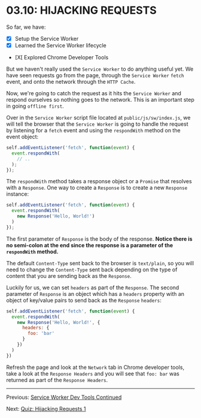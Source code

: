 # 03.10: HIJACKING REQUESTS
So far, we have:

  - [X] Setup the Service Worker
  - [X] Learned the Service Worker lifecycle
  - [X[ Explored Chrome Developer Tools
  
But we haven't really used the `Service Worker` to do anything useful yet. We have seen requests go from the page, through the `Service Worker` `fetch` event, and onto the network through the `HTTP Cache`.

Now, we're going to catch the request as it hits the `Service Worker` and respond ourselves so nothing goes to the network. This is an important step in going `offline first`.

Over in the `Service Worker` script file located at `public/js/sw/index.js`, we will tell the browser that the `Service Worker` is going to handle the request by listening for a `fetch` event and using the `respondWith` method on the event object:

```js
self.addEventListener('fetch', function(event) {
  event.respondWith(
    // ..
  );
});
```

The `respondWith` method takes a response object or a `Promise` that resolves with a `Response`. One way to create a `Response` is to create a new `Response` instance:

```js
self.addEventListener('fetch', function(event) {
  event.respondWith(
    new Response('Hello, World!')
  )
});
```

The first parameter of `Response` is the body of the response. **Notice there is no semi-colon at the end since the response is a parameter of the `respondWith` method.**

The default `Content-Type` sent back to the browser is `text/plain`, so you will need to change the `Content-Type` sent back depending on the type of content that you are sending back as the `Response`.

Luckily for us, we can set `headers` as part of the `Response`. The second parameter of `Response` is an object which has a `headers` property with an object of key/value pairs to send back as the `Response` `headers`:

```js
self.addEventListener('fetch', function(event) {
  event.respondWith(
    new Response('Hello, World!', {
      headers: {
        foo: 'bar'
      }
    })
  )
})
```

Refresh the page and look at the `Network` tab in Chrome developer tools, take a look at the `Response Headers` and you will see that `foo: bar` was returned as part of the `Response Headers`.

- - -

Previous: [Service Worker Dev Tools Continued](./09-dev-tools-continued.md)

Next: [Quiz: Hijacking Requests 1](./11-quiz-hijacking-requests-1.md)
